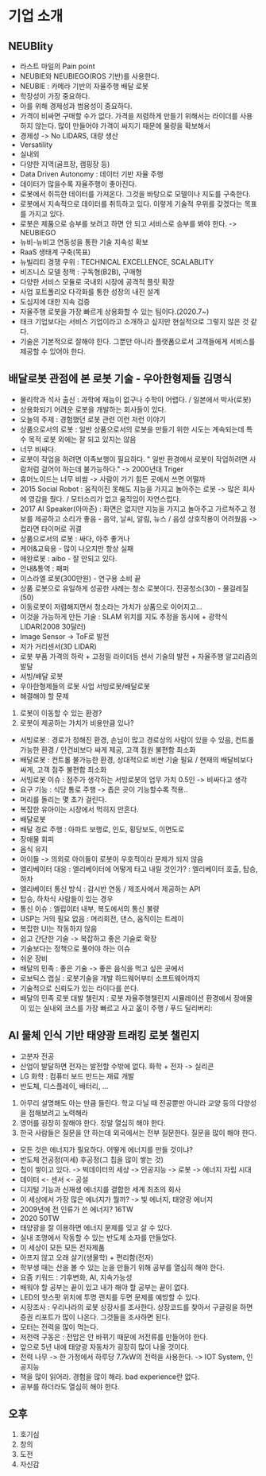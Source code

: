 # 기업 소개

## NEUBIity

- 라스트 마일의 Pain point
- NEUBIE와 NEUBIEGO(ROS 기반)를 사용한다.
- NEUBIE : 카메라 기반의 자율주행 배달 로봇
- 학장성이 가장 중요하다.
- 아를 위해 경제성과 범용성이 중요하다.
- 가격이 비싸면 구매할 수가 없다. 가격을 저렴하게 만들기 위해서는 라이더를 사용하지 않는다. 많이 만들어야 가격이 싸지기 때문에 물량을 확보해서
- 경제성 -> No LIDARS, 대량 생산
- Versatility
- 실내외
- 다양한 지역(골프장, 캠핑장 등)
- Data Driven Autonomy : 데이터 기반 자율 주행
- 데이터가 많을수록 자율주행이 좋아진다.
- 로봇에서 취득한 데이터를 가져온다. 그것을 바탕으로 모델이나 지도를 구축한다.
- 로봇에서 지속적으로 데이터를 취득하고 있다. 이렇게 기술적 우위를 갖겠다는 목표를 가지고 있다.
- 로봇은 제품으로 승부를 보려고 하면 안 되고 서비스로 승부를 봐야 한다. -> NEUBIEGO
- 뉴비-뉴비고 연동성을 통한 기술 지속성 확보
- RaaS 생태계 구축(목표)
- 뉴빌리티 경쟁 우위 : TECHNICAL EXCELLENCE, SCALABLITY
- 비즈니스 모델 정책 : 구독형(B2B), 구매형
- 다양한 서비스 모듈로 국내외 시장에 공격적 플릿 확장
- 사업 포트폴리오 다각화를 통한 성장의 내진 설계
- 도심지에 대한 지속 검증
- 자율주행 로봇을 가장 빠르게 상용화할 수 있는 팀이다.(2020.7~)
- 태크 기업보다는 서비스 기업이라고 소개하고 싶지만 현실적으로 그렇지 않은 것 같다.
- 기술은 기본적으로 잘해야 한다. 그뿐만 아니라 플랫폼으로서 고객들에게 서비스를 제공할 수 있어야 한다.

## 배달로봇 관점에 본 로봇 기술 - 우아한형제들 김명식

- 물리학과 석사 출신 : 과학에 재능이 없구나 수학이 어렵다. / 일본에서 박사(로봇)
- 상용화되기 어려운 로봇을 개발하는 회사들이 있다.
- 오늘의 주제 : 경험했던 로봇 관련 이런 저런 이야기
- 상품으로서의 로봇 : 일반 상품으로서의 로봇을 만들기 위한 시도는 계속되는데 특수 목적 로봇 외에는 잘 되고 있지는 않음
- 너무 비싸다.
- 로봇이 작업을 하려면 이족보행이 필요하다. " 일반 환경에서 로봇이 작업하려면 사람처럼 걸어야 하는데 불가능하다." -> 2000년대 Triger
- 휴머노이드는 너무 비쌈 -> 사람이 가기 힘든 곳에서 쓰면 어떨까
- 2015 Social Robot : 움직이진 못해도 지능을 가지고 놀아주는 로봇 -> 많은 회사에 영감을 줬다. / 모터소리가 없고 움직임이 자연스럽다.
- 2017 AI Speaker(아마존) : 화면은 없지만 지능을 가지고 놀아주고 가르쳐주고 정보를 제공하고 소리가 좋음 - 음악, 날씨, 알림, 뉴스 / 음성 상호작용이 어려웠음 -> 컵라면 타이머로 귀결
- 상품으로서의 로봇 : 싸다, 아주 좋거나
- 케어&교육용 - 많이 나오지만 항상 실패
- 애완로봇 : aibo - 잘 안되고 있다.
- 안내&통역 : 패퍼
- 이스라엘 로봇(300만원) - 연구용 소비 끝
- 상품 로봇으로 유일하게 성공한 사례는 청소 로봇이다. 진공청소(30) - 물걸레질(50)
- 이동로봇이 저렴해지면서 청소라는 가치가 상품으로 이어지고...
- 이것을 가능하게 만든 기술 : SLAM 위치를 지도 추정을 동시에 + 광학식 LIDAR(2008 30달러)
- Image Sensor -> ToF로 발전
- 저가 거리센서(3D LIDAR)
- 로봇 부품 가격의 하락 + 고정밀 라이더등 센서 기술의 발전 + 자율주행 알고리즘의 발달
- 서빙/배달 로봇
- 우아한형제들의 로봇 사업 서빙로봇/배달로봇
- 해결해야 할 문제

1. 로봇이 이동할 수 있는 환경?
2. 로봇이 제공하는 가치가 비용만큼 있나?

- 서빙로봇 : 경로가 정해진 환경, 손님이 많고 경로상의 사람이 있을 수 있음, 컨트롤 가능한 환경 / 인건비보다 싸게 제공, 고객 점원 불편함 최소화
- 배달로봇 : 컨트롤 불가능한 환경, 상대적으로 비싼 기술 필요 / 현재의 배달비보다 싸게, 고객 점주 불편함 최소화
- 서빙로봇 이슈 : 점주가 생각하는 서빙로봇의 업무 가치 0.5인 -> 비싸다고 생각
- 요구 기능 : 식당 통로 주행 -> 좁은 곳이 기능할수록 적용..
- 머리를 돌리는 몇 초가 걸린다.
- 복잡한 유아이는 시장에서 먹히지 안흔다.
- 배달로봇
- 배달 경로 주행 : 아파트 보행로, 인도, 횡당보도, 이면도로
- 장애물 회피
- 음식 유지
- 아이들 -> 의외로 아이들이 로봇이 우호적이라 문제가 되지 않음
- 엘리베이터 대응 : 엘리베이터에 어떻게 타고 내릴 것인가? : 엘리베이터 호출, 탑승, 하차
- 엘리베이터 통신 방식 : 감시반 연동 / 제조사에서 제공하는 API
- 탑승, 하차식 사람들이 있는 경우
- 통신 이슈 : 엘립이터 내부, 복도에서의 통신 불량
- USP는 거의 필요 없음 : 머리회전, 댄스, 움직이는 트레이
- 복잡한 UI는 작동하지 않음
- 쉽고 간단한 기술 -> 복잡하고 좋은 기술로 확장
- 기술보다는 정책으로 풀어야 하는 이슈
- 쉬운 장비
- 배달의 민족 : 좋은 기술 -> 좋은 음식을 먹고 싶은 곳에서
- 로보틱스 랩실 : 로봇기술을 개발 하드웨어부터 소프트웨어까지
- 기술적으로 신뢰도가 있는 라이다를 쓴다.
- 배달의 민족 로봇 대발 챌린지 : 로봇 자율주행챌린지 시뮬레이션 환경에서 장애물이 있는 실내외 코스를 가장 빠르고 사고 옶이 주행 / 푸드 딜리버리:

## AI 물체 인식 기반 태양광 트래킹 로봇 챌린지

- 고분자 전공
- 산업이 발달하면 전자는 발전할 수밖에 없다. 화학 + 전자 -> 실리콘
- LG 화학 : 컴퓨터 보드 만드는 재료 개발
- 반도체, 디스플레이, 배터리, ...

1. 아무리 설명해도 아는 만큼 들린다. 학교 다닐 때 전공뿐만 아니라 교양 등의 다양성을 접해보려고 노력해라
2. 영어를 굉장히 잘해야 한다. 정말 열심히 해야 한다.
3. 한국 사람들은 질문을 안 하는데 외국에서는 전부 질문한다. 질문을 많이 해야 한다.

- 모든 것은 에너지가 필요하다. 어떻게 에너지를 만들 것이냐?
- 반도체 전공정(미세) 후공정(그 칩을 많이 쌓는 것)
- 칩이 쌓이고 있다. -> 빅데이터의 세상 -> 인공지능 -> 로봇 -> 에너지 자립 시대
- 데이터 <- 센서 <- 공설
- 디지털 기능과 신재생 에너지를 결합한 세계 최초의 회사
- 이 세상에서 가장 많은 에너지가 뭘까? -> 빛 에너지, 태양광 에너지
- 2009년에 전 인류가 쓴 에너지? 16TW
- 2020 50TW
- 태양광을 잘 이용하면 에너지 문제를 잊고 살 수 있다.
- 실내 조명에서 작동할 수 있는 반도체 소자를 만들었다.
- 이 세상이 모든 모든 전자제품
- 아프지 않고 오래 살기(생물학) + 편리함(전자)
- 학부생 때는 산을 볼 수 있는 눈을 만들기 위해 공부를 열심히 해야 한다.
- 요즘 키워드 : 기후변화, AI, 지속가능성
- 배워야 할 공부는 끝이 있고 내가 해야 할 공부는 끝이 없다.
- LED의 핫스팟 위치에 투명 랜치를 두면 문제를 예방할 수 있다.
- 시장조사 : 우리나라의 로봇 상장사를 조사한다. 상장코드를 찾아서 구글링을 하면 증권 리포트가 많이 나온다. 그것들을 조사하면 된다.
- 모터는 전력을 많이 먹는다.
- 저전력 구동은 : 전압은 안 바뀌기 때문에 저전류를 만들어야 한다.
- 앞으로 5년 내에 태양광 자동차가 굉장히 많이 나올 것이다.
- 전력 나무 -> 한 가정에서 하루당 7.7kW의 전력을 사용한다. -> IOT System, 인공지능
- 책을 많이 읽어라. 경험을 많이 해라. bad experience란 없다.
- 공부를 하더라도 열심히 해야 한다.

## 오후

1. 호기심
2. 창의
3. 도전
4. 자신감
